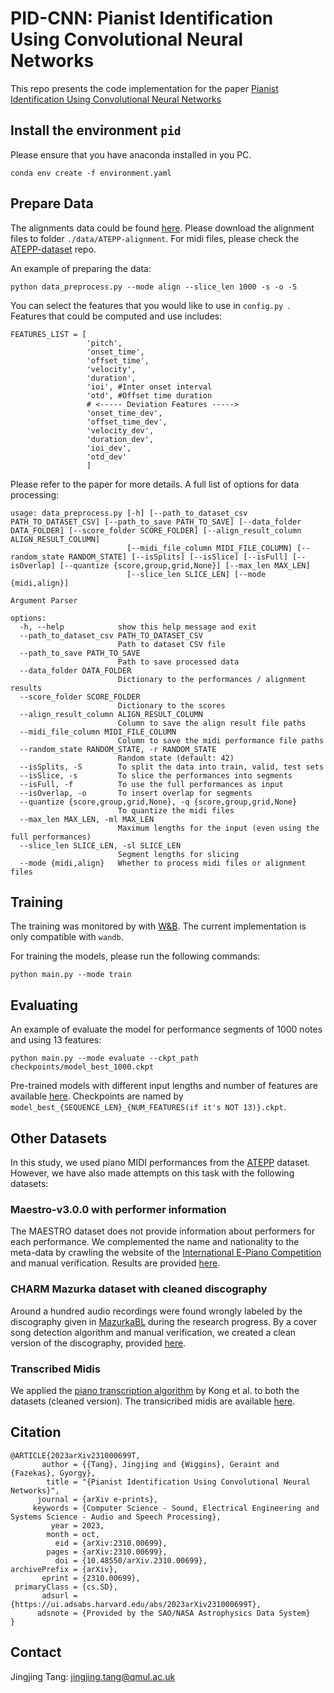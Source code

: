 # PID-CNN: Pianist Identification Using Convolutional Neural Networks
This repo presents the code implementation for the paper [Pianist Identification Using Convolutional Neural Networks](https://arxiv.org/abs/2310.00699)

## Install the environment `pid`
Please ensure that you have anaconda installed in you PC.
```
conda env create -f environment.yaml         
```

## Prepare Data
The alignments data could be found [here](https://drive.google.com/file/d/1KPI9UxMySRSYQETQMWRRbErSW1p8QD9K/view?usp=sharing). Please download the alignment files to folder `./data/ATEPP-alignment`. For midi files, please check the [ATEPP-dataset](https://github.com/tangjjbetsy/ATEPP) repo.

An example of preparing the data:
```
python data_preprocess.py --mode align --slice_len 1000 -s -o -S
```
You can select the features that you would like to use in `config.py `. Features that could be computed and use includes:
```
FEATURES_LIST = [
                 'pitch', 
                 'onset_time', 
                 'offset_time',
                 'velocity',
                 'duration',
                 'ioi', #Inter onset interval
                 'otd', #Offset time duration
                 # <----- Deviation Features ----->
                 'onset_time_dev',
                 'offset_time_dev',
                 'velocity_dev',
                 'duration_dev',
                 'ioi_dev',
                 'otd_dev'
                 ]
```
Please refer to the paper for more details. A full list of options for data processing:
```
usage: data_preprocess.py [-h] [--path_to_dataset_csv PATH_TO_DATASET_CSV] [--path_to_save PATH_TO_SAVE] [--data_folder DATA_FOLDER] [--score_folder SCORE_FOLDER] [--align_result_column ALIGN_RESULT_COLUMN]
                          [--midi_file_column MIDI_FILE_COLUMN] [--random_state RANDOM_STATE] [--isSplits] [--isSlice] [--isFull] [--isOverlap] [--quantize {score,group,grid,None}] [--max_len MAX_LEN]
                          [--slice_len SLICE_LEN] [--mode {midi,align}]

Argument Parser

options:
  -h, --help            show this help message and exit
  --path_to_dataset_csv PATH_TO_DATASET_CSV
                        Path to dataset CSV file
  --path_to_save PATH_TO_SAVE
                        Path to save processed data
  --data_folder DATA_FOLDER
                        Dictionary to the performances / alignment results
  --score_folder SCORE_FOLDER
                        Dictionary to the scores
  --align_result_column ALIGN_RESULT_COLUMN
                        Column to save the align result file paths
  --midi_file_column MIDI_FILE_COLUMN
                        Column to save the midi performance file paths
  --random_state RANDOM_STATE, -r RANDOM_STATE
                        Random state (default: 42)
  --isSplits, -S        To split the data into train, valid, test sets
  --isSlice, -s         To slice the performances into segments
  --isFull, -f          To use the full performances as input
  --isOverlap, -o       To insert overlap for segments
  --quantize {score,group,grid,None}, -q {score,group,grid,None}
                        To quantize the midi files
  --max_len MAX_LEN, -ml MAX_LEN
                        Maximum lengths for the input (even using the full performances)
  --slice_len SLICE_LEN, -sl SLICE_LEN
                        Segment lengths for slicing
  --mode {midi,align}   Whether to process midi files or alignment files
```

## Training
The training was monitored by with [W&B](https://wandb.ai/tangjingjingbetsy/PID). The current implementation is only compatible with `wandb`.

For training the models, please run the following commands:
```
python main.py --mode train
```

## Evaluating
An example of evaluate the model for performance segments of 1000 notes and using 13 features:
```
python main.py --mode evaluate --ckpt_path checkpoints/model_best_1000.ckpt
```
Pre-trained models with different input lengths and number of features are available [here](https://drive.google.com/file/d/1QFzAN4cUYcbDY9yxJ-sVsB9nhdFTscwr/view?usp=sharing). Checkpoints are named by `model_best_{SEQUENCE_LEN}_{NUM_FEATURES(if it's NOT 13)}.ckpt`.

## Other Datasets
In this study, we used piano MIDI performances from the [ATEPP](https://github.com/tangjjbetsy/ATEPP) dataset. However, we have also made attempts on this task with the following datasets:

### Maestro-v3.0.0 with performer information
The MAESTRO dataset does not provide information about performers for each performance. We complemented the name and nationality to the meta-data by crawling the website of the [International E-Piano Competition](https://www.piano-e-competition.com/default.asp) and manual verification. Results are provided [here](https://github.com/tangjjbetsy/PID-CNN/tree/master/data/data_maestro).

### CHARM Mazurka dataset with cleaned discography
Around a hundred audio recordings were found wrongly labeled by the discography given in [MazurkaBL](https://github.com/katkost/MazurkaBL/blob/master/mazurka-discography.txt) during the research progress. By a cover song detection algorithm and manual verification, we created a clean version of the discography, provided [here](https://github.com/tangjjbetsy/PID-CNN/tree/master/data/data_mazurka). 

### Transcribed Midis
We applied the [piano transcription algorithm](https://github.com/bytedance/piano_transcription) by Kong et al. to both the datasets (cleaned version). The transicribed midis are available [here](https://drive.google.com/file/d/1NCA90J2-kT6-sOFo6_tYWZDDFTvjOznJ/view?usp=sharing).

## Citation
```
@ARTICLE{2023arXiv231000699T,
       author = {{Tang}, Jingjing and {Wiggins}, Geraint and {Fazekas}, Gyorgy},
        title = "{Pianist Identification Using Convolutional Neural Networks}",
      journal = {arXiv e-prints},
     keywords = {Computer Science - Sound, Electrical Engineering and Systems Science - Audio and Speech Processing},
         year = 2023,
        month = oct,
          eid = {arXiv:2310.00699},
        pages = {arXiv:2310.00699},
          doi = {10.48550/arXiv.2310.00699},
archivePrefix = {arXiv},
       eprint = {2310.00699},
 primaryClass = {cs.SD},
       adsurl = {https://ui.adsabs.harvard.edu/abs/2023arXiv231000699T},
      adsnote = {Provided by the SAO/NASA Astrophysics Data System}
}
```
## Contact
Jingjing Tang: jingjing.tang@qmul.ac.uk


